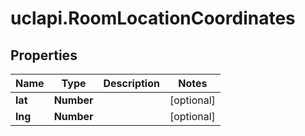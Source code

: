 # uclapi.RoomLocationCoordinates

## Properties

Name | Type | Description | Notes
------------ | ------------- | ------------- | -------------
**lat** | **Number** |  | [optional] 
**lng** | **Number** |  | [optional] 


